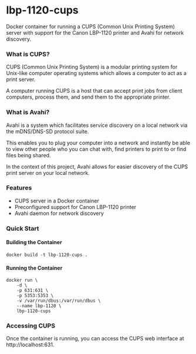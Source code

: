 # lbp-1120-cups

Docker container for running a CUPS (Common Unix Printing System) 
server with support for the Canon LBP-1120 printer
and Avahi for network discovery.

### What is CUPS?
CUPS (Common Unix Printing System) is a modular printing system for Unix-like computer operating 
systems which allows a computer to act as a print server. 

A computer running CUPS is a host that can accept print jobs from client computers, process them, 
and send them to the appropriate printer.

### What is Avahi?
Avahi is a system which facilitates service discovery on a local network via the mDNS/DNS-SD protocol suite.

This enables you to plug your computer into a network and instantly be able to view other people 
who you can chat with, find printers to print to or find files being shared. 

In the context of this project, Avahi allows for easier discovery of the CUPS print server 
on your local network.

### Features

- CUPS server in a Docker container
- Preconfigured support for Canon LBP-1120 printer
- Avahi daemon for network discovery

### Quick Start

#### Building the Container

    docker build -t lbp-1120-cups .

#### Running the Container

    docker run \
        -d \
        -p 631:631 \
        -p 5353:5353 \
        -v /var/run/dbus:/var/run/dbus \
        --name lbp-1120 \
        lbp-1120-cups

### Accessing CUPS
Once the container is running, you can access the CUPS web interface at http://localhost:631.
